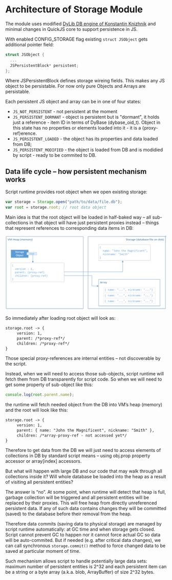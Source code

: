 # Architecture of Storage Module

The module uses modified [DyLib DB engine of Konstantin Knizhnik](http://www.garret.ru/dybase.html) and
minimal changes in QuickJS core to support persistence in JS.

With enabled CONFIG_STORAGE flag existing ```struct JSObject``` gets additional pointer field:

```C
struct JSObject {
  ...
  JSPersistentBlock* persistent; 
}; 
```

Where JSPersistentBlock defines storage wireing fields. This makes any JS object to be persistable. For now only pure Objects and Arrays are persistable.


Each persistent JS object and array can be in one of four states:

* ```JS_NOT_PERSISTENT``` - not persistent at the moment
* ```JS_PERSISTENT_DORMANT``` - object is persistent but is "dormant", it holds just a reference - item ID in terms of DyBase (dybase_oid_t). Object in this state has no properties or elements loaded into it - it is a {proxy-ref}erence. 
* ```JS_PERSISTENT_LOADED``` - the object has its properties and data loaded from DB;  
* ```JS_PERSISTENT_MODIFIED``` - the object is loaded from DB and is modidied by script - ready to be commited to DB.

## Data life cycle – how persistent mechanism works

Script runtime provides root object when we open existing storage:

```JavaScript
var storage = Storage.open("path/to/data/file.db"); 
var root = storage.root; // root data object
```

Main idea is that the root object will be loaded in half-baked way – all sub-collections in that object will have just persistent proxies instead – things that represent references to corresponding data items in DB:

![Storage schema](images/storage-schema.png)

So immediately after loading root object will look as:

```
storage.root -> { 
     version: 1, 
     parent: /*proxy-ref*/
     children: /*proxy-ref*/
}
```

Those special proxy-references are internal entities – not discoverable by the script.

Instead, when we will need to access those sub-objects, script runtime will fetch them from DB transparently for script code. So when we will need to get some property of sub-object like this:

```JavaScript
console.log(root.parent.name);
```

the runtime will fetch needed object from the DB into VM’s heap (memory) and the root will look like this:

```
storage.root -> {
     version: 1, 
     parent: { name: "John the Magnificent", nickname: "Smith" },
     children: /*array-proxy-ref - not accessed yet*/
}
```

Therefore to get data from the DB we will just need to access elements of collections in DB by standard script means – using obj.prop property accessor or array[index] accessors.

But what will happen with large DB and our code that may walk through all collections inside it? Will whole database be loaded into the heap as a result of visiting all persistent entities?

The answer is “no”. At some point, when runtime will detect that heap is full, garbage collection will be triggered and all persistent entities will be replaced by their proxies. This will free heap from directly unreferenced persistent data. If any of such data contains changes they will be committed (saved) to the database before their removal from the heap.

Therefore data commits (saving data to physical storage) are managed by script runtime automatically: at GC time and when storage gets closed. Script cannot prevent GC to happen nor it cannot force actual GC so data will be auto-commited. But if needed (e.g. after critical data changes), we can call synchronous ```storage.commit()``` method to force changed data to be saved at particular moment of time.

Such mechanism allows script to handle potentially large data sets: maximum number of persistent entities is 2^32 and each persistent item can be a string or a byte array (a.k.a. blob, ArrayBuffer) of size 2^32 bytes.

